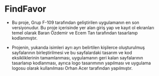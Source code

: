 # FindFavor

- Bu proje, Grup F-109 tarafından geliştirilen uygulamanın en son versiyonudur. Bu proje içerisinde yer alan giriş yap ve kayıt ol ekranları temel olarak Baran Özdemir ve Ecem Tan tarafından tasarlanıp kodlanmıştır. 

- Projenin, yukarıda isimleri ayrı ayrı belirtilen kişilerce oluşturulmuş sayfalarının birleştirilmesi ve bu sayfalardaki tasarım ve kod eksikliklerinin tamamlanması, uygulamanın geri kalan sayfalarının tasarlanıp kodlanması, ayrıca logo tasarımının yapılması ve uygulama logosu olarak kullanılması Orhan Acer tarafından yapılmıştır.
